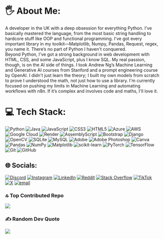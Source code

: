 # 🖐️ About Me:
A developer in the UK with a deep obsession for everything Python. I've basically mastered the language, from the most basic string handling to hardcore stuff like OOP and functional programming. I've got every important library in my toolkit—Matplotlib, Numpy, Pandas, Request, regex, you name it. There’s no part of Python I haven't conquered.<br>Beyond Python, I've got a strong background in web development with HTML, CSS, and some JavaScript, plus I know SQL. My real passion, though, is on the AI side of things. I took Andrew Ng’s Machine Learning and Generative AI courses from Stanford and a prompt engineering course by OpenAI. I didn't just learn the theory; I built my own models from scratch to prove I understood the math, not just how to use a library. I'm currently focused on pushing my limits in Machine Learning and automating workflows with n8n. If it’s complex and involves code and maths, I'll love it. 

# 💻 Tech Stack:
![Python](https://img.shields.io/badge/python-3670A0?style=for-the-badge&logo=python&logoColor=ffdd54) ![Java](https://img.shields.io/badge/java-%23ED8B00.svg?style=for-the-badge&logo=openjdk&logoColor=white) ![JavaScript](https://img.shields.io/badge/javascript-%23323330.svg?style=for-the-badge&logo=javascript&logoColor=%23F7DF1E) ![CSS3](https://img.shields.io/badge/css3-%231572B6.svg?style=for-the-badge&logo=css3&logoColor=white) ![HTML5](https://img.shields.io/badge/html5-%23E34F26.svg?style=for-the-badge&logo=html5&logoColor=white) ![Azure](https://img.shields.io/badge/azure-%230072C6.svg?style=for-the-badge&logo=microsoftazure&logoColor=white) ![AWS](https://img.shields.io/badge/AWS-%23FF9900.svg?style=for-the-badge&logo=amazon-aws&logoColor=white) ![Google Cloud](https://img.shields.io/badge/GoogleCloud-%234285F4.svg?style=for-the-badge&logo=google-cloud&logoColor=white) ![Render](https://img.shields.io/badge/Render-%46E3B7.svg?style=for-the-badge&logo=render&logoColor=white) ![AssemblyScript](https://img.shields.io/badge/assembly%20script-%23000000.svg?style=for-the-badge&logo=assemblyscript&logoColor=white) ![Bootstrap](https://img.shields.io/badge/bootstrap-%238511FA.svg?style=for-the-badge&logo=bootstrap&logoColor=white) ![Django](https://img.shields.io/badge/django-%23092E20.svg?style=for-the-badge&logo=django&logoColor=white) ![OpenCV](https://img.shields.io/badge/opencv-%23white.svg?style=for-the-badge&logo=opencv&logoColor=white) ![SQLite](https://img.shields.io/badge/sqlite-%2307405e.svg?style=for-the-badge&logo=sqlite&logoColor=white) ![MySQL](https://img.shields.io/badge/mysql-4479A1.svg?style=for-the-badge&logo=mysql&logoColor=white) ![Adobe](https://img.shields.io/badge/adobe-%23FF0000.svg?style=for-the-badge&logo=adobe&logoColor=white) ![Adobe Photoshop](https://img.shields.io/badge/adobe%20photoshop-%2331A8FF.svg?style=for-the-badge&logo=adobe%20photoshop&logoColor=white) ![Canva](https://img.shields.io/badge/Canva-%2300C4CC.svg?style=for-the-badge&logo=Canva&logoColor=white) ![Pandas](https://img.shields.io/badge/pandas-%23150458.svg?style=for-the-badge&logo=pandas&logoColor=white) ![NumPy](https://img.shields.io/badge/numpy-%23013243.svg?style=for-the-badge&logo=numpy&logoColor=white) ![Matplotlib](https://img.shields.io/badge/Matplotlib-%23ffffff.svg?style=for-the-badge&logo=Matplotlib&logoColor=black) ![scikit-learn](https://img.shields.io/badge/scikit--learn-%23F7931E.svg?style=for-the-badge&logo=scikit-learn&logoColor=white) ![PyTorch](https://img.shields.io/badge/PyTorch-%23EE4C2C.svg?style=for-the-badge&logo=PyTorch&logoColor=white) ![TensorFlow](https://img.shields.io/badge/TensorFlow-%23FF6F00.svg?style=for-the-badge&logo=TensorFlow&logoColor=white) ![Git](https://img.shields.io/badge/git-%23F05033.svg?style=for-the-badge&logo=git&logoColor=white) ![GitHub](https://img.shields.io/badge/github-%23121011.svg?style=for-the-badge&logo=github&logoColor=white)

## 🌐 Socials:
[![Discord](https://img.shields.io/badge/Discord-%237289DA.svg?logo=discord&logoColor=white)](https://discord.gg/<MYDISCORD>) [![Instagram](https://img.shields.io/badge/Instagram-%23E4405F.svg?logo=Instagram&logoColor=white)](https://instagram.com/<MYINSTAGRAM>) [![LinkedIn](https://img.shields.io/badge/LinkedIn-%230077B5.svg?logo=linkedin&logoColor=white)](https://linkedin.com/in/<MYLINEDIN>) [![Reddit](https://img.shields.io/badge/Reddit-%23FF4500.svg?logo=Reddit&logoColor=white)](https://reddit.com/user/<MYREDDIT>) [![Stack Overflow](https://img.shields.io/badge/-Stackoverflow-FE7A16?logo=stack-overflow&logoColor=white)](https://stackoverflow.com/users/<MYSTACKOVERFLOW>) [![TikTok](https://img.shields.io/badge/TikTok-%23000000.svg?logo=TikTok&logoColor=white)](https://tiktok.com/@<MYTIKTOK>) [![X](https://img.shields.io/badge/X-black.svg?logo=X&logoColor=white)](https://x.com/<MYTWITER>) [![email](https://img.shields.io/badge/Email-D14836?logo=gmail&logoColor=white)](mailto:<MYEMAIL>) 

### 🔝 Top Contributed Repo
![](https://github-contributor-stats.vercel.app/api?username=parhambeiraghdar&limit=5&theme=dark&combine_all_yearly_contributions=true)

### ✍️ Random Dev Quote
![](https://quotes-github-readme.vercel.app/api?type=horizontal&theme=radical)
